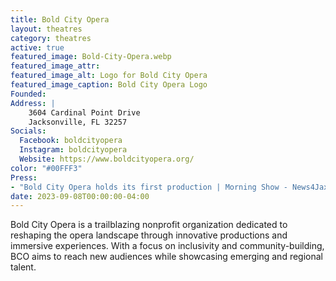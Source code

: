 ```yaml
---
title: Bold City Opera
layout: theatres
category: theatres
active: true
featured_image: Bold-City-Opera.webp
featured_image_attr:
featured_image_alt: Logo for Bold City Opera
featured_image_caption: Bold City Opera Logo
Founded: 
Address: |
    3604 Cardinal Point Drive 
    Jacksonville, FL 32257
Socials: 
  Facebook: boldcityopera
  Instagram: boldcityopera
  Website: https://www.boldcityopera.org/
color: "#00FFF3"
Press:
- "Bold City Opera holds its first production | Morning Show - News4Jax": https://www.news4jax.com/video/morning-show/2023/09/21/bold-city-opera-holds-its-first-production/
date: 2023-09-08T00:00:00-04:00
---
```

Bold City Opera is a trailblazing nonprofit organization dedicated to reshaping the opera landscape through innovative productions and immersive experiences. With a focus on inclusivity and community-building, BCO aims to reach new audiences while showcasing emerging and regional talent. 